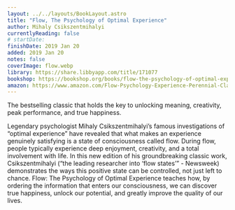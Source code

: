 ```yaml
---
layout: ../../layouts/BookLayout.astro
title: "Flow, The Psychology of Optimal Experience"
author: Mihaly Csikszentmihalyi
currentlyReading: false
# startDate:
finishDate: 2019 Jan 20
added: 2019 Jan 20
notes: false
coverImage: flow.webp
library: https://share.libbyapp.com/title/171077
bookshop: https://bookshop.org/books/flow-the-psychology-of-optimal-experience/9780061339202
amazon: https://www.amazon.com/Flow-Psychology-Experience-Perennial-Classics/dp/0061339202
---
```


The bestselling classic that holds the key to unlocking meaning, creativity, peak performance, and true happiness.

Legendary psychologist Mihaly Csikszentmihalyi’s famous investigations of “optimal experience” have revealed that what makes an experience genuinely satisfying is a state of consciousness called flow. During flow, people typically experience deep enjoyment, creativity, and a total involvement with life. In this new edition of his groundbreaking classic work, Csikszentmihalyi (“the leading researcher into ‘flow states’” - Newsweek) demonstrates the ways this positive state can be controlled, not just left to chance. Flow: The Psychology of Optimal Experience teaches how, by ordering the information that enters our consciousness, we can discover true happiness, unlock our potential, and greatly improve the quality of our lives.  
